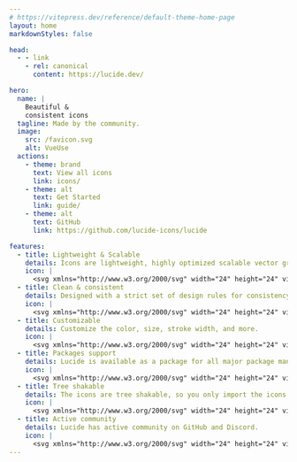 ```yaml
---
# https://vitepress.dev/reference/default-theme-home-page
layout: home
markdownStyles: false

head:
  - - link
    - rel: canonical
      content: https://lucide.dev/

hero:
  name: |
    Beautiful &
    consistent icons
  tagline: Made by the community.
  image:
    src: /favicon.svg
    alt: VueUse
  actions:
    - theme: brand
      text: View all icons
      link: icons/
    - theme: alt
      text: Get Started
      link: guide/
    - theme: alt
      text: GitHub
      link: https://github.com/lucide-icons/lucide

features:
  - title: Lightweight & Scalable
    details: Icons are lightweight, highly optimized scalable vector graphics (SVG).
    icon: |
      <svg xmlns="http://www.w3.org/2000/svg" width="24" height="24" viewBox="0 0 24 24" fill="none" stroke="#F56565" stroke-width="2" stroke-linecap="round" stroke-linejoin="round" class="lucide lucide-expand"><path d="m21 21-6-6m6 6v-4.8m0 4.8h-4.8"></path><path d="M3 16.2V21m0 0h4.8M3 21l6-6"></path><path d="M21 7.8V3m0 0h-4.8M21 3l-6 6"></path><path d="M3 7.8V3m0 0h4.8M3 3l6 6"></path></svg>
  - title: Clean & consistent
    details: Designed with a strict set of design rules for consistency in style and readability.
    icon: |
      <svg xmlns="http://www.w3.org/2000/svg" width="24" height="24" viewBox="0 0 24 24" fill="none" stroke="#F56565" stroke-width="2" stroke-linecap="round" stroke-linejoin="round" class="lucide lucide-aperture"><circle cx="12" cy="12" r="10"></circle><line x1="14.31" x2="20.05" y1="8" y2="17.94"></line><line x1="9.69" x2="21.17" y1="8" y2="8"></line><line x1="7.38" x2="13.12" y1="12" y2="2.06"></line><line x1="9.69" x2="3.95" y1="16" y2="6.06"></line><line x1="14.31" x2="2.83" y1="16" y2="16"></line><line x1="16.62" x2="10.88" y1="12" y2="21.94"></line></svg>
  - title: Customizable
    details: Customize the color, size, stroke width, and more.
    icon: |
      <svg xmlns="http://www.w3.org/2000/svg" width="24" height="24" viewBox="0 0 24 24" fill="none" stroke="#F56565" stroke-width="2" stroke-linecap="round" stroke-linejoin="round" class="lucide lucide-palette"><circle cx="13.5" cy="6.5" r=".5"></circle><circle cx="17.5" cy="10.5" r=".5"></circle><circle cx="8.5" cy="7.5" r=".5"></circle><circle cx="6.5" cy="12.5" r=".5"></circle><path d="M12 2C6.5 2 2 6.5 2 12s4.5 10 10 10c.926 0 1.648-.746 1.648-1.688 0-.437-.18-.835-.437-1.125-.29-.289-.438-.652-.438-1.125a1.64 1.64 0 0 1 1.668-1.668h1.996c3.051 0 5.555-2.503 5.555-5.554C21.965 6.012 17.461 2 12 2z"></path></svg>
  - title: Packages support
    details: Lucide is available as a package for all major package managers.
    icon: |
      <svg xmlns="http://www.w3.org/2000/svg" width="24" height="24" viewBox="0 0 24 24" fill="none" stroke="#F56565" stroke-width="2" stroke-linecap="round" stroke-linejoin="round" class="lucide lucide-package-check"><path d="m16 16 2 2 4-4"></path><path d="M21 10V8a2 2 0 0 0-1-1.73l-7-4a2 2 0 0 0-2 0l-7 4A2 2 0 0 0 3 8v8a2 2 0 0 0 1 1.73l7 4a2 2 0 0 0 2 0l2-1.14"></path><path d="M16.5 9.4 7.55 4.24"></path><polyline points="3.29 7 12 12 20.71 7"></polyline><line x1="12" x2="12" y1="22" y2="12"></line></svg>
  - title: Tree shakable
    details: The icons are tree shakable, so you only import the icons you use.
    icon: |
      <svg xmlns="http://www.w3.org/2000/svg" width="24" height="24" viewBox="0 0 24 24" fill="none" stroke="#F56565" stroke-width="2" stroke-linecap="round" stroke-linejoin="round" class="lucide lucide-tree-deciduous"><path d="M8 19h8a4 4 0 0 0 3.8-2.8 4 4 0 0 0-1.6-4.5c1-1.1 1-2.7.4-4-.7-1.2-2.2-2-3.6-1.7a3 3 0 0 0-3-3 3 3 0 0 0-3 3c-1.4-.2-2.9.5-3.6 1.7-.7 1.3-.5 2.9.4 4a4 4 0 0 0-1.6 4.5A4 4 0 0 0 8 19Z"></path><path d="M12 19v3"></path></svg>
  - title: Active community
    details: Lucide has active community on GitHub and Discord.
    icon: |
      <svg xmlns="http://www.w3.org/2000/svg" width="24" height="24" viewBox="0 0 24 24" fill="none" stroke="#F56565" stroke-width="2" stroke-linecap="round" stroke-linejoin="round" class="lucide lucide-users"><path d="M16 21v-2a4 4 0 0 0-4-4H6a4 4 0 0 0-4 4v2"></path><circle cx="9" cy="7" r="4"></circle><path d="M22 21v-2a4 4 0 0 0-3-3.87"></path><path d="M16 3.13a4 4 0 0 1 0 7.75"></path></svg>
---
```


<script setup>
import HomePackagesSection from './.vitepress/theme/components/home/HomePackagesSection.vue'
import HomeIconCustomizer from './.vitepress/theme/components/home/HomeIconCustomizer.vue'
import HomeTeamSection from './.vitepress/theme/components/home/HomeTeamSection.vue'
</script>

<HomePackagesSection />
<HomeIconCustomizer />
<HomeTeamSection />

